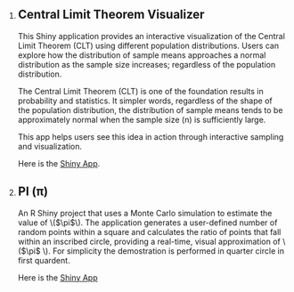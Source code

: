 <ol>
  <li> <h2>Central Limit Theorem Visualizer </h2>
<p>This Shiny application provides an interactive visualization of the Central Limit Theorem (CLT) using different population distributions.
Users can explore how the distribution of sample means approaches a normal distribution as the sample size increases; regardless of the population distribution.

The Central Limit Theorem (CLT) is one of the foundation results in probability and statistics.
It simpler words, regardless of the shape of the population distribution, the distribution of sample means tends to be approximately normal when the sample size (n) is sufficiently large.

This app helps users see this idea in action through interactive sampling and visualization.

Here is the <a href = "https://github.com/cbkarki/Projects/tree/main/shiny_apps/central_limit_theorem_illustration"> Shiny App</a>.
</p>
  </li>

  <li> <h2> PI (π)</h2>
  <p>
    An R Shiny project that uses a Monte Carlo simulation to estimate the value of \($\pi$\). The application generates a user-defined number of random points within a square and calculates the ratio of points that fall within an inscribed circle, providing a real-time, visual approximation of \($\pi$ \). For simplicity the demostration is performed in quarter circle in first quardent.

  Here is the <a href = "https://github.com/cbkarki/Projects/tree/main/shiny_apps/PI%20Monte%20Carlo"> Shiny App</a>
  </p>
    
  </li>
  
</ol>
